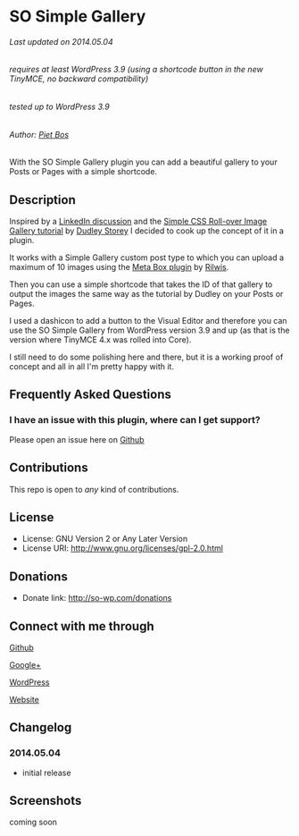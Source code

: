 # SO Simple Gallery

###### Last updated on 2014.05.04
###### requires at least WordPress 3.9 (using a shortcode button in the new TinyMCE, no backward compatibility)
###### tested up to WordPress 3.9
###### Author: [Piet Bos](https://github.com/senlin)

With the SO Simple Gallery plugin you can add a beautiful gallery to your Posts or Pages with a simple shortcode.

## Description

Inspired by a [LinkedIn discussion](https://www.linkedin.com/groupItem?view=&gid=154024&type=member&item=5867588708181516289) and the [Simple CSS Roll-over Image Gallery tutorial](http://demosthenes.info/blog/58/CSS-and-Images-Simple-Roll-over-Image-Gallery) by [Dudley Storey](http://github.com/dudleystorey) I decided to cook up the concept of it in a plugin.

It works with a Simple Gallery custom post type to which you can upload a maximum of 10 images using the [Meta Box plugin](http://wordpress.org/plugins/meta-box/) by [Rilwis](http://profiles.wordpress.org/rilwis/).

Then you can use a simple shortcode that takes the ID of that gallery to output the images the same way as the tutorial by Dudley on your Posts or Pages.

I used a dashicon to add a button to the Visual Editor and therefore you can use the SO Simple Gallery from WordPress version 3.9 and up (as that is the version where TinyMCE 4.x was rolled into Core).

I still need to do some polishing here and there, but it is a working proof of concept and all in all I'm pretty happy with it.

## Frequently Asked Questions

### I have an issue with this plugin, where can I get support?

Please open an issue here on [Github](https://github.com/senlin/so-simple-gallery/issues)

## Contributions

This repo is open to _any_ kind of contributions.

## License

* License: GNU Version 2 or Any Later Version
* License URI: http://www.gnu.org/licenses/gpl-2.0.html

## Donations

* Donate link: http://so-wp.com/donations

## Connect with me through

[Github](https://github.com/senlin) 

[Google+](http://plus.google.com/+PietBos) 

[WordPress](http://profiles.wordpress.org/senlin/) 

[Website](http://senlinonline.com)

## Changelog

### 2014.05.04

* initial release

## Screenshots

coming soon
